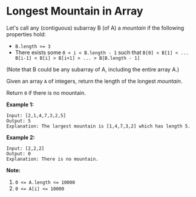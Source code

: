 # Longest Mountain in Array

Let's call any (contiguous) subarray B (of A) a *mountain* if the following properties hold:

- `B.length >= 3`
- There exists some `0 < i < B.length - 1` such that `B[0] < B[1] < ... B[i-1] < B[i] > B[i+1] > ... > B[B.length - 1]`

(Note that B could be any subarray of A, including the entire array A.)

Given an array `A` of integers, return the length of the longest *mountain*. 

Return `0` if there is no mountain.

**Example 1:**

```
Input: [2,1,4,7,3,2,5]
Output: 5
Explanation: The largest mountain is [1,4,7,3,2] which has length 5.
```

**Example 2:**

```
Input: [2,2,2]
Output: 0
Explanation: There is no mountain.
```

**Note:**

1. `0 <= A.length <= 10000`
2. `0 <= A[i] <= 10000`